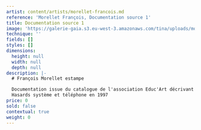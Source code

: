 ```yaml
---
artist: content/artists/morellet-francois.md
reference: 'Morellet François, Documentation source 1'
title: Documentation source 1
image: 'https://galerie-gaia.s3.eu-west-3.amazonaws.com/tina/uploads/morellet-francois/galerie-gaia-francois-morellet-hasard-texte1.jpg'
technique: ''
fields: []
styles: []
dimensions:
  height: null
  width: null
  depth: null
description: |-
  # François Morellet estampe

  Documentation issue du catalogue de l'association Educ'Art décrivant  
  Hasards système et téléphone en 1997
price: 0
sold: false
contextual: true
weight: 0
---
```


